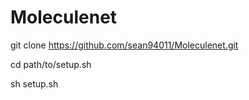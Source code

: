 # Moleculenet

git clone https://github.com/sean94011/Moleculenet.git

cd path/to/setup.sh

sh setup.sh
